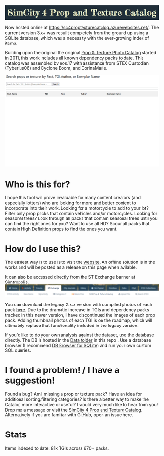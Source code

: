 ![Header](wwwroot/img/head.jpg)

Now hosted online at https://sc4proptexturecatalog.azurewebsites.net/. The current version 3.x+ was rebuilt completely from the ground up using a SQLite database, which was a necessity with the ever-growing index of items.

Building upon the original the original [Prop & Texture Photo Catalog](https://sc4devotion.com/forums/index.php?board=415.0) started in 2011, this work includes all known dependency packs to date. This catalog was assembled by [nos.17](https://community.simtropolis.com/profile/455740-nos17/) with assistance from STEX Custodian (Tyberius06) and Cyclone Boom, and CorinaMarie.

![Example](wwwroot/img/preview.gif)

# Who is this for?
I hope this tool will prove invaluable for many content creators (and especially lotters) who are looking for more and better content to incorporate into their work. Looking for a motorcycle to add to your lot? Filter only prop packs that contain vehicles and/or motorcycles. Looking for seasonal trees? Look through all packs that contain seasonal trees until you can find the right ones for you? Want to use all HD? Scour all packs that contain High Definition props to find the ones you want.

# How do I use this?
The easiest way is to use is to visit the [website](https://sc4proptexturecatalog.azurewebsites.net/). An offline solution is in the works and will be posted as a release on this page when avilable.

It can also be accessed directly from the ST Exchange banner at Simtropolis.
![ST Banner](wwwroot/img/STbanner.png)

You can download the legacy 2.x.x version with compiled photos of each pack [here](https://github.com/noah-severyn/SC4PropTextureCatalog/releases/tag/2.2.2). Due to the dramatic increase in TGIs and dependency packs tracked in this newer version, I have discontinued the images of each prop pack. Adding thumbnail photos of each TGI is on the roadmap, which will ultimately replace that functionality included in the legacy version.

If you'd like to do your own analysis against the dataset, use the database directly. The DB is hosted in the [Data folder](https://github.com/noah-severyn/SC4PropTextureCatalog/tree/main/Data) in this repo . Use a database browser (I recommend [DB Browser for SQLite](https://sqlitebrowser.org/)) and run your own custom SQL queries.

# I found a problem! / I have a suggestion!
Found a bug? Am I missing a prop or texture pack? Have an idea for additional sorting/filtering categories? Is there a better way to make the Catalog more interactive or useful? I would very much like to hear from you! Drop me a message or visit the [SimCity 4 Prop and Texture Catalog](https://community.simtropolis.com/forums/topic/758501-simcity-4-prop-and-texture-catalogue-by-stex-custodian/). Alternatively if you are familiar with GitHub, open an issue here.

# Stats
Items indexed to date: 81k TGIs across 670+ packs.
